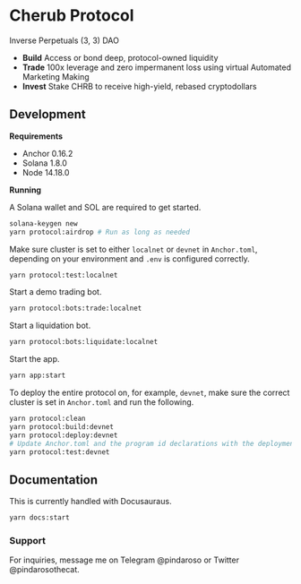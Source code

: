 # Cherub Protocol

Inverse Perpetuals (3, 3) DAO

* **Build** Access or bond deep, protocol-owned liquidity
* **Trade** 100x leverage and zero impermanent loss using virtual Automated Marketing Making
* **Invest** Stake CHRB to receive high-yield, rebased cryptodollars

## Development

**Requirements**

- Anchor 0.16.2
- Solana 1.8.0
- Node 14.18.0

**Running**

A Solana wallet and SOL are required to get started.

```bash
solana-keygen new
yarn protocol:airdrop # Run as long as needed
```

Make sure cluster is set to either `localnet` or `devnet` in `Anchor.toml`, depending on your environment and `.env` is configured correctly.

```bash
yarn protocol:test:localnet
```

Start a demo trading bot.

```bash
yarn protocol:bots:trade:localnet
```

Start a liquidation bot.

```bash
yarn protocol:bots:liquidate:localnet
```

Start the app.

```bash
yarn app:start
```

To deploy the entire protocol on, for example, `devnet`, make sure the correct cluster is set in `Anchor.toml` and run the following.

```bash
yarn protocol:clean
yarn protocol:build:devnet
yarn protocol:deploy:devnet
# Update Anchor.toml and the program id declarations with the deployment public keys
yarn protocol:test:devnet
```

## Documentation

This is currently handled with Docusauraus.

```bash
yarn docs:start
```

### Support

For inquiries, message me on Telegram @pindaroso or Twitter @pindarosothecat.
